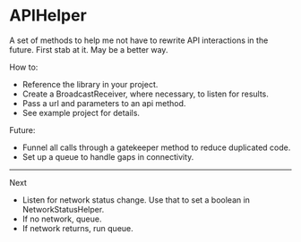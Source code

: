 APIHelper
=========

A set of methods to help me not have to rewrite API interactions in the future.  First stab at it.  May be a better way.

How to:

* Reference the library in your project.
* Create a BroadcastReceiver, where necessary, to listen for results.
* Pass a url and parameters to an api method.
* See example project for details.

Future:

* Funnel all calls through a gatekeeper method to reduce duplicated code.
* Set up a queue to handle gaps in connectivity.

---


Next

* Listen for network status change.  Use that to set a boolean in NetworkStatusHelper.
* If no network, queue.
* If network returns, run queue.
